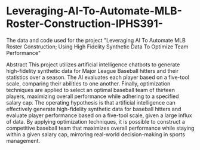 # Leveraging-AI-To-Automate-MLB-Roster-Construction-IPHS391-
The data and code used for the project "Leveraging AI To Automate MLB Roster Construction; Using High Fidelity Synthetic Data To Optimize Team Performance"

Abstract
This project utilizes artificial intelligence chatbots to generate high-fidelity synthetic data for Major League Baseball hitters and their statistics over a season. The AI evaluates each player based on a five-tool scale, comparing their abilities to one another. Finally, optimization techniques are applied to select an optimal baseball team of thirteen players, maximizing overall performance while adhering to a specified salary cap. The operating hypothesis is that artificial intelligence can effectively generate high-fidelity synthetic data for baseball hitters and evaluate player performance based on a five-tool scale, given a large influx of data. By applying optimization techniques, it is possible to construct a competitive baseball team that maximizes overall performance while staying within a given salary cap, mirroring real-world decision-making in sports management.

